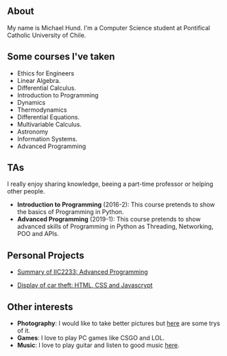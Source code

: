 About
-------------------------

My name is Michael Hund. I'm a Computer Science student at Pontifical Catholic University of Chile.

Some courses I've taken
-------------------------

* Ethics for Engineers
* Linear Algebra.
* Differential Calculus.
* Introduction to Programming
* Dynamics
* Thermodynamics
* Differential Equations.
* Multivariable Calculus.
* Astronomy
* Information Systems.
* Advanced Programming

TAs
-------------------------

I really enjoy sharing knowledge, beeing a part-time professor or helping other people.

* **Introduction to Programming** (2016-2): This course pretends to
  show the basics of Programming in Python.
* **Advanced Programming** (2019-1): This course pretends to
  show advanced skills of Programming in Python as Threading, Networking, POO and APIs.
  
Personal Projects
-------------------------

* [Summary of  IIC2233: Advanced Programming](https://mahund.github.io/ApuntesIIC2233/)

* [Display of car theft: HTML, CSS and Javascrypt](./web_1/index.html)

Other interests
-------------------------

* **Photography**: I would like to take better pictures but [here](https://www.instagram.com/michael_hz) are some trys of it.
* **Games**: I love to play PC games like CSGO and LOL.
* **Music**: I love to play guitar and listen to good music [here](https://open.spotify.com/user/spotify/playlist/37i9dQZF1EjqN0XXY7lbKu?si=_GqEjaQwQBO8bzwmtsM2Lg).

